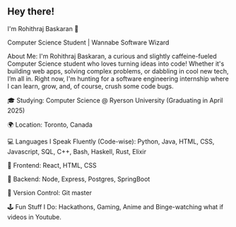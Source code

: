 Hey there!
-----------

I'm Rohithraj Baskaran 👋

Computer Science Student | Wannabe Software Wizard

About Me:
I'm Rohithraj Baskaran, a curious and slightly caffeine-fueled Computer Science student who loves turning ideas into code! Whether it's building web apps, solving complex problems, or dabbling in cool new tech, I’m all in. Right now, I'm hunting for a software engineering internship where I can learn, grow, and, of course, crush some code bugs.


🎓 Studying: Computer Science @ Ryerson University (Graduating in April 2025)

🌍 Location: Toronto, Canada

💻 Languages I Speak Fluently (Code-wise): Python, Java, HTML, CSS, Javascript, SQL, C++, Bash, Haskell, Rust, Elixir

🔧 Frontend: React, HTML, CSS

🔨 Backend: Node, Express, Postgres, SpringBoot

🐙 Version Control: Git master 

🕹️ Fun Stuff I Do: Hackathons, Gaming, Anime and Binge-watching what if videos in Youtube.

<!---
rohithrajbaskaran/rohithrajbaskaran is a ✨ special ✨ repository because its `README.md` (this file) appears on your GitHub profile.
You can click the Preview link to take a look at your changes.
--->
